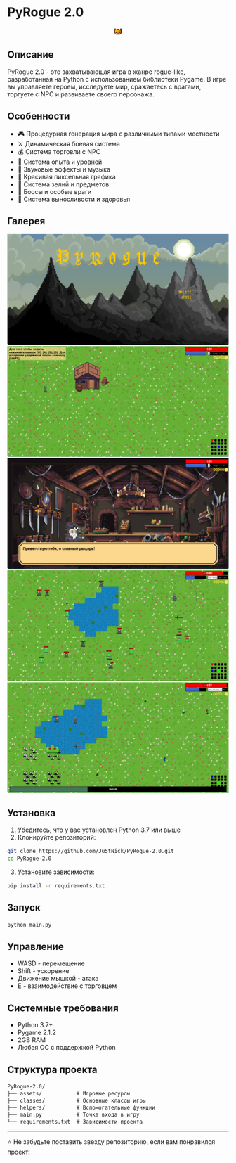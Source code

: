 # PyRogue 2.0

<div align="center">
  <img src="assets/images/objects/logo.png"/>
</div>

## Описание

PyRogue 2.0 - это захватывающая игра в жанре rogue-like, разработанная на Python с использованием библиотеки Pygame. В игре вы управляете героем, исследуете мир, сражаетесь с врагами, торгуете с NPC и развиваете своего персонажа.

## Особенности

- 🎮 Процедурная генерация мира с различными типами местности
- ⚔️ Динамическая боевая система
- 💰 Система торговли с NPC
- 🎯 Система опыта и уровней
- 🎵 Звуковые эффекты и музыка
- 🎨 Красивая пиксельная графика
- 🧪 Система зелий и предметов
- 🐉 Боссы и особые враги
- 💪 Система выносливости и здоровья

## Галерея

![menu](assets/demo/main-menu.png)
![menu](assets/demo/start.png)
![menu](assets/demo/trader.png)
![menu](assets/demo/game.png)
![menu](assets/demo/boss.png)

## Установка

1. Убедитесь, что у вас установлен Python 3.7 или выше
2. Клонируйте репозиторий:
```bash
git clone https://github.com/Ju5tNick/PyRogue-2.0.git
cd PyRogue-2.0
```

3. Установите зависимости:
```bash
pip install -r requirements.txt
```

## Запуск

```bash
python main.py
```

## Управление

- WASD - перемещение
- Shift - ускорение
- Движение мышкой - атака
- E - взаимодействие с торговцем

## Системные требования

- Python 3.7+
- Pygame 2.1.2
- 2GB RAM
- Любая ОС с поддержкой Python

## Структура проекта

```
PyRogue-2.0/
├── assets/           # Игровые ресурсы
├── classes/          # Основные классы игры
├── helpers/          # Вспомогательные функции
├── main.py           # Точка входа в игру
└── requirements.txt  # Зависимости проекта
```

---

⭐ Не забудьте поставить звезду репозиторию, если вам понравился проект!
